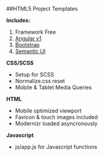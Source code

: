 ##HTML5 Project Templates

**Includes:**  
1. Framework Free   
2. [Angular v1](https://angularjs.org/)  
3. [Bootstrap](http://getbootstrap.com/)  
4. [Semantic UI](https://semantic-ui.com/)  

**CSS/SCSS**    
- Setup for SCSS  
- Normalize.css reset  
- Mobile & Tablet Media Queries

**HTML**  
- Mobile optimized viewport  
- Favicon & touch images included  
- Modernizr loaded asyncronously   

**Javascript**  
- js/app.js for Javascript functions